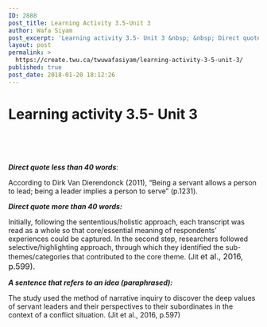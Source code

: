 ```yaml
---
ID: 2888
post_title: Learning Activity 3.5-Unit 3
author: Wafa Siyam
post_excerpt: 'Learning activity 3.5- Unit 3 &nbsp; &nbsp; Direct quote less than 40 words: According to Dirk Van Dierendonck (2011), &ldquo;Being a servant allows a person to lead; being a leader implies a person to serve&rdquo; (p.1231). Direct quote more than 40 words: Initially, following the sententious/holistic approach, each transcript was read as a whole so &hellip; <p><a href="https://create.twu.ca/twuwafasiyam/learning-activity-3-5-unit-3/">Continue reading<span> "Learning Activity 3.5-Unit 3"</span></a></p>'
layout: post
permalink: >
  https://create.twu.ca/twuwafasiyam/learning-activity-3-5-unit-3/
published: true
post_date: 2018-01-20 18:12:26
---
```

<h1><strong>Learning activity 3.5- Unit 3</strong></h1>

&nbsp;

&nbsp;

<strong><em>Direct quote less than 40 words</em></strong>:

According to Dirk Van Dierendonck (2011), “Being a servant allows a person to lead; being a leader implies a person to serve” (p.1231).

<em><strong>Direct quote more than 40 words:</strong></em>

Initially, following the sententious/holistic approach, each transcript was read as a whole so that core/essential meaning of respondents’ experiences could be captured. In the second step, researchers followed selective/highlighting approach, through which they identified the sub-themes/categories that contributed to the core theme. (Jit <span style="font-size: 1rem">et al., 2016, p.599). </span>

<b><i>A sentence that refers to an idea (paraphrased):</i></b>

The study used the method of narrative inquiry to discover the deep values of servant leaders and their perspectives to their subordinates in the context of a conflict situation. (Jit et al., 2016, p.597)
